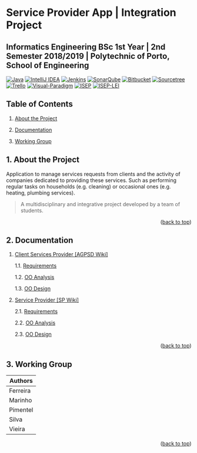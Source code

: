 <a name="readme-top"></a>

# Service Provider App | Integration Project

## **Informatics Engineering BSc 1st Year | 2nd Semester 2018/2019 | Polytechnic of Porto, School of Engineering**

[![Java][Java-badge]][Java-url]
[![IntelliJ IDEA][IntelliJ-IDEA-badge]][IntelliJ-IDEA-url]
[![Jenkins][Jenkins-badge]][Jenkins-url]
[![SonarQube][SonarQube-badge]][SonarQube-url]
[![Bitbucket][Bitbucket-badge]][Bitbucket-url]
[![Sourcetree][Sourcetree-badge]][Sourcetree-url]
[![Trello][Trello-badge]][Trello-url]
[![Visual-Paradigm][Visual-Paradigm-badge]][Visual-Paradigm-url]
[![ISEP][ISEP-badge]][ISEP-url]
[![ISEP-LEI][ISEP-LEI-badge]][ISEP-LEI-url]

## Table of Contents

1. [About the Project](#1-about-the-project)

2. [Documentation](#2-documentation)

3. [Working Group](#3-working-group)

## 1. About the Project

Application to manage services requests from clients and the activity of companies dedicated to providing these services. Such as performing regular tasks on households (e.g. cleaning) or occasional ones (e.g. heating, plumbing services).

> A multidisciplinary and integrative project developed by a team of students.

<p align="right">(<a href="#readme-top">back to top</a>)</p>

## 2. Documentation

1. [Client Services Provider [AGPSD Wiki]](AGPSD%20Wiki/Home.md)

    1.1. [Requirements](AGPSD%20Wiki/Requirements.md)

    1.2. [OO Analysis](AGPSD%20Wiki/OOAnalysis.md)
    
    1.3. [OO Design](AGPSD%20Wiki/OODesign.md)

2. [Service Provider [SP Wiki]](SP%20Wiki/Home.md)
     
    2.1. [Requirements](SP%20Wiki/Requirements.md)
    
    2.2. [OO Analysis](SP%20Wiki/OOAnalysis.md)

    2.3. [OO Design](SP%20Wiki/OODesign.md)

<p align="right">(<a href="#readme-top">back to top</a>)</p>

## 3. Working Group

| Authors  |
|----------|
| Ferreira |
| Marinho  |
| Pimentel |
| Silva    |
| Vieira   |

<p align="right">(<a href="#readme-top">back to top</a>)</p>

<!-- MARKDOWN LINKS & IMAGES -->
<!-- https://www.markdownguide.org/basic-syntax/#reference-style-links -->
[Bitbucket-badge]: https://img.shields.io/badge/Bitbucket-0747a6?style=for-the-badge&logo=bitbucket&logoColor=white
[Bitbucket-url]: https://bitbucket.org/
[ISEP-badge]: https://img.shields.io/badge/ISEP-orange.svg?style=for-the-badge&logo=Leanpub&logoColor=white
[ISEP-url]: https://www.isep.ipp.pt/
[ISEP-LEI-badge]: https://img.shields.io/badge/LEI_BSc-gray.svg?style=for-the-badge&logo=HTMLAcademy&logoColor=white
[ISEP-LEI-url]: https://www.isep.ipp.pt/Course/Course/26
[IntelliJ-IDEA-badge]: https://img.shields.io/badge/IntelliJ_IDEA-000000.svg?style=for-the-badge&logo=intellij-idea&logoColor=white
[IntelliJ-IDEA-url]: https://www.jetbrains.com/idea/
[Jenkins-badge]: https://img.shields.io/badge/jenkins-D24939.svg?style=for-the-badge&logo=jenkins&logoColor=white
[Jenkins-url]: https://www.jenkins.io/
[SonarQube-badge]: https://img.shields.io/badge/SonarQube-4E9BCD.svg?style=for-the-badge&logo=sonarqube&logoColor=white
[SonarQube-url]: https://www.sonarqube.org/
[Java-badge]: https://img.shields.io/badge/Java-ED8B00?style=for-the-badge&logo=CoffeeScript&logoColor=white
[Java-url]: https://www.java.com
[Sourcetree-badge]: https://img.shields.io/badge/Sourcetree-0052CC?style=for-the-badge&logo=Sourcetree&logoColor=white
[Sourcetree-url]: https://www.sourcetreeapp.com/
[Trello-badge]: https://img.shields.io/badge/Trello-0052CC?style=for-the-badge&logo=trello&logoColor=white
[Trello-url]: https://trello.com/
[Visual-Paradigm-badge]: https://img.shields.io/badge/visual_paradigm-CC3333.svg?style=for-the-badge&logo=Skypack&logoColor=white
[Visual-Paradigm-url]: https://www.visual-paradigm.com/
